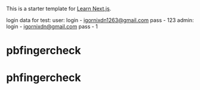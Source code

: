 This is a starter template for [Learn Next.js](https://nextjs.org/learn).

login data for test:
user:
login - igornixdn1263@gmail.com
pass - 123
admin:
login - igornixdn@gmail.com
pass - 1

# pbfingercheck

# phfingercheck
